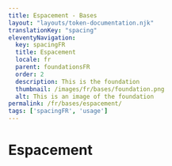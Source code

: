 ```yaml
---
title: Espacement - Bases
layout: "layouts/token-documentation.njk"
translationKey: "spacing"
eleventyNavigation:
  key: spacingFR
  title: Espacement
  locale: fr
  parent: foundationsFR
  order: 2
  description: This is the foundation
  thumbnail: /images/fr/bases/foundation.png
  alt: This is an image of the foundation
permalink: /fr/bases/espacement/
tags: ['spacingFR', 'usage']
---
```


# Espacement